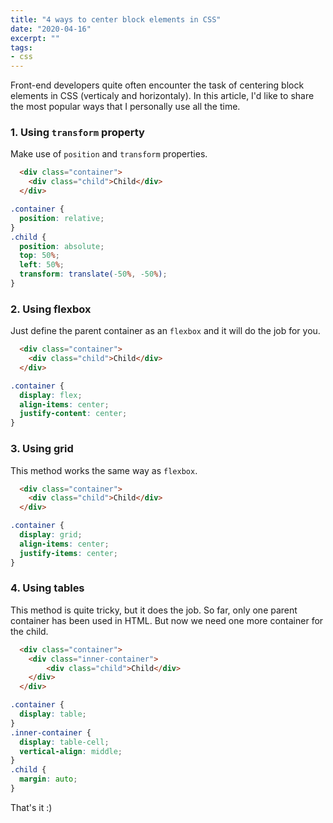 ```yaml
---
title: "4 ways to center block elements in CSS"
date: "2020-04-16"
excerpt: ""
tags:
- css
---
```


Front-end developers quite often encounter the task of centering block elements in CSS (verticaly and horizontaly). In this article, I'd like to share the most popular ways that I personally use all the time.
<!-- more -->

### 1. Using `transform` property

Make use of `position` and `transform` properties.

```html
  <div class="container">
    <div class="child">Child</div>
  </div>
```

```css
.container {
  position: relative;
}
.child {
  position: absolute;
  top: 50%;
  left: 50%;
  transform: translate(-50%, -50%);
}
```

### 2. Using flexbox

Just define the parent container as an `flexbox` and it will do the job for you.

```html
  <div class="container">
    <div class="child">Child</div>
  </div>
```

```css
.container {
  display: flex;
  align-items: center;
  justify-content: center;
}
```

### 3. Using grid

This method works the same way as `flexbox`.

```html
  <div class="container">
    <div class="child">Child</div>
  </div>
```

```css
.container {
  display: grid;
  align-items: center;
  justify-items: center;
}
```

### 4. Using tables

This method is quite tricky, but it does the job. So far, only one parent container has been used in HTML. But now we need one more container for the child.

```html
  <div class="container">
    <div class="inner-container">
        <div class="child">Child</div>
    </div>
  </div>
```

```css
.container {
  display: table;
}
.inner-container {
  display: table-cell;
  vertical-align: middle;
}
.child {
  margin: auto;
}
```

That's it :)